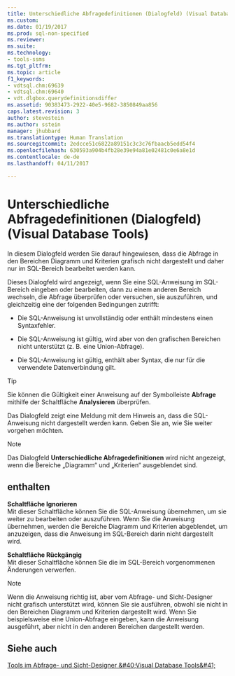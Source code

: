 ```yaml
---
title: Unterschiedliche Abfragedefinitionen (Dialogfeld) (Visual Database Tools) | Microsoft-Dokumentation
ms.custom: 
ms.date: 01/19/2017
ms.prod: sql-non-specified
ms.reviewer: 
ms.suite: 
ms.technology:
- tools-ssms
ms.tgt_pltfrm: 
ms.topic: article
f1_keywords:
- vdtsql.chm:69639
- vdtsql.chm:69640
- vdt.dlgbox.querydefinitionsdiffer
ms.assetid: 90383473-2922-40e5-9682-3850849aa856
caps.latest.revision: 3
author: stevestein
ms.author: sstein
manager: jhubbard
ms.translationtype: Human Translation
ms.sourcegitcommit: 2edcce51c6822a89151c3c3c76fbaacb5edd54f4
ms.openlocfilehash: 630593a904b4fb28e39e94a81e02481c0e6a8e1d
ms.contentlocale: de-de
ms.lasthandoff: 04/11/2017

---
```

# <a name="query-definitions-differ-dialog-box-visual-database-tools"></a>Unterschiedliche Abfragedefinitionen (Dialogfeld) (Visual Database Tools)
In diesem Dialogfeld werden Sie darauf hingewiesen, dass die Abfrage in den Bereichen Diagramm und Kriterien grafisch nicht dargestellt und daher nur im SQL-Bereich bearbeitet werden kann.  
  
Dieses Dialogfeld wird angezeigt, wenn Sie eine SQL-Anweisung im SQL-Bereich eingeben oder bearbeiten, dann zu einem anderen Bereich wechseln, die Abfrage überprüfen oder versuchen, sie auszuführen, und gleichzeitig eine der folgenden Bedingungen zutrifft:  
  
-   Die SQL-Anweisung ist unvollständig oder enthält mindestens einen Syntaxfehler.  
  
-   Die SQL-Anweisung ist gültig, wird aber von den grafischen Bereichen nicht unterstützt (z. B. eine Union-Abfrage).  
  
-   Die SQL-Anweisung ist gültig, enthält aber Syntax, die nur für die verwendete Datenverbindung gilt.  
  
> [!TIP]  
> Sie können die Gültigkeit einer Anweisung auf der Symbolleiste **Abfrage** mithilfe der Schaltfläche **Analysieren** überprüfen.  
  
Das Dialogfeld zeigt eine Meldung mit dem Hinweis an, dass die SQL-Anweisung nicht dargestellt werden kann. Geben Sie an, wie Sie weiter vorgehen möchten.  
  
> [!NOTE]  
> Das Dialogfeld **Unterschiedliche Abfragedefinitionen** wird nicht angezeigt, wenn die Bereiche „Diagramm“ und „Kriterien“ ausgeblendet sind.  
  
## <a name="options"></a>enthalten  
**Schaltfläche Ignorieren**  
Mit dieser Schaltfläche können Sie die SQL-Anweisung übernehmen, um sie weiter zu bearbeiten oder auszuführen. Wenn Sie die Anweisung übernehmen, werden die Bereiche Diagramm und Kriterien abgeblendet, um anzuzeigen, dass die Anweisung im SQL-Bereich darin nicht dargestellt wird.  
  
**Schaltfläche Rückgängig**  
Mit dieser Schaltfläche können Sie die im SQL-Bereich vorgenommenen Änderungen verwerfen.  
  
> [!NOTE]  
> Wenn die Anweisung richtig ist, aber vom Abfrage- und Sicht-Designer nicht grafisch unterstützt wird, können Sie sie ausführen, obwohl sie nicht in den Bereichen Diagramm und Kriterien dargestellt wird. Wenn Sie beispielsweise eine Union-Abfrage eingeben, kann die Anweisung ausgeführt, aber nicht in den anderen Bereichen dargestellt werden.  
  
## <a name="see-also"></a>Siehe auch  
[Tools im Abfrage- und Sicht-Designer &amp;#40;Visual Database Tools&amp;#41;](../../ssms/visual-db-tools/query-and-view-designer-tools-visual-database-tools.md)  
  

